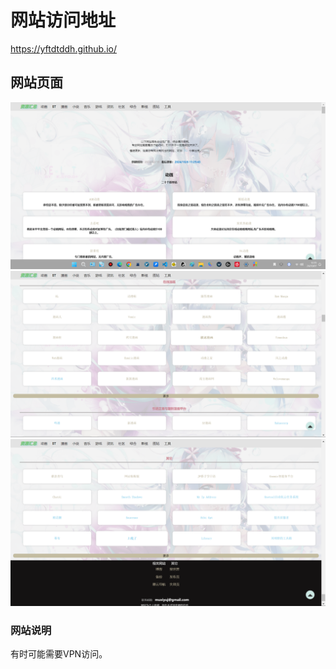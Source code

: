 # 网站访问地址
https://yftdtddh.github.io/
## 网站页面
![1](images/1.png  "1")
![2](images/2.png  "2")
![3](images/3.png  "3")
### 网站说明
有时可能需要VPN访问。
